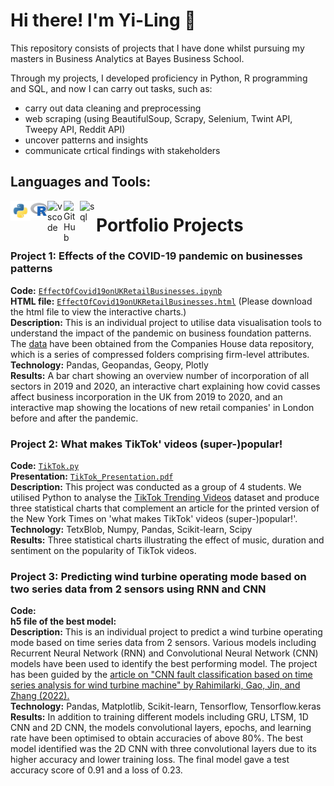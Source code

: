 # Hi there! I'm Yi-Ling 👋
This repository consists of projects that I have done whilst pursuing my masters in Business Analytics at Bayes Business School. 

Through my projects, I developed proficiency in Python, R programming and SQL, and now I can carry out tasks, such as:
- carry out data cleaning and preprocessing 
- web scraping (using BeautifulSoup, Scrapy, Selenium, Twint API, Tweepy API, Reddit API)
- uncover patterns and insights
- communicate crtical findings with stakeholders 


## Languages and Tools: 
<img align="left" alt="Python" width="32px" src="https://raw.githubusercontent.com/github/explore/80688e429a7d4ef2fca1e82350fe8e3517d3494d/topics/python/python.png" />
<img align="left" alt="R" width="27px" src="https://raw.githubusercontent.com/github/explore/80688e429a7d4ef2fca1e82350fe8e3517d3494d/topics/r/r.png" />
<img align="left" alt="vscode" width="26px" src="https://upload.wikimedia.org/wikipedia/commons/thumb/9/9a/Visual_Studio_Code_1.35_icon.svg/2048px-Visual_Studio_Code_1.35_icon.svg.png" />
<img align="left" alt="GitHub" width="26px" src="https://avatars.githubusercontent.com/u/9919?s=200&v=4" />
<img align="left" alt="sql" width="26px" src="https://www.postgresql.org/media/img/about/press/elephant.png" />


# Portfolio Projects
### Project 1: Effects of the COVID-19 pandemic on businesses patterns
**Code:**  [`EffectOfCovid19onUKRetailBusinesses.ipynb`](https://github.com/ngyiling/Data-Science-Portfolio/blob/main/EffectOfCovid19onUKRetailBusinesses.ipynb) <br />
**HTML file:** [`EffectOfCovid19onUKRetailBusinesses.html`](https://github.com/ngyiling/Data-Science-Portfolio/blob/main/EffectOfCovid19onUKRetailBusinesses.html) (Please download the html file to view the interactive charts.) <br />
**Description:** This is an individual project to utilise data visualisation tools to understand the impact of the pandemic on business foundation patterns. The [data](http://download.companieshouse.gov.uk/en_output.html) have been obtained from the Companies House data repository, which is a series of compressed folders comprising firm-level attributes.  <br />
**Technology:** Pandas, Geopandas, Geopy, Plotly <br />
**Results:** A bar chart showing an overview number of incorporation of all sectors in 2019 and 2020, an interactive chart explaining how covid casses affect business incorporation in the UK from 2019 to 2020, and an interactive map showing the locations of new retail companies' in London before and after the pandemic. <br />

### Project 2: What makes TikTok' videos (super-)popular!
**Code:** [`TikTok.py`](https://github.com/ngyiling/Data-Science-Portfolio/blob/main/TikTok.py) <br />
**Presentation:** [`TikTok_Presentation.pdf`](https://github.com/ngyiling/Data-Science-Portfolio/blob/main/TikTok_Presentation.pdf) <br />
**Description:** This project was conducted as a group of 4 students. We utilised Python to analyse the [TikTok Trending Videos](https://user-images.githubusercontent.com/72058781/172881986-adfa0eab-28e0-447e-97e3-eed1fb4a5448.png) dataset and produce three statistical charts that complement an article for the printed version of the New York Times on 'what makes TikTok' videos (super-)popular!'. <br />
**Technology:** TetxBlob, Numpy, Pandas, Scikit-learn, Scipy <br />
**Results:** Three statistical charts illustrating the effect of music, duration and sentiment on the popularity of TikTok videos.<br />

 ### Project 3: Predicting wind turbine operating mode based on two series data from 2 sensors using RNN and CNN
 **Code:** <br />
 **h5 file of the best model:** <br />
 **Description:** This is an individual project to predict a wind turbine operating mode based on time series data from 2 sensors. Various models including Recurrent Neural Network (RNN) and Convolutional Neural Network (CNN) models have been used to identify the best performing model. The project has been guided by the [article on "CNN fault classification based on time series analysis for wind turbine machine" by Rahimilarki, Gao, Jin, and Zhang (2022).](https://www.sciencedirect.com/science/article/abs/pii/S0960148121017778) <br />
 **Technology:** Pandas, Matplotlib, Scikit-learn, Tensorflow, Tensorflow.keras <br />
 **Results:** In addition to training different models including GRU, LTSM, 1D CNN and 2D CNN, the models convolutional layers, epochs, and learning rate have been optimised to obtain accuracies of above 80%. The best model identified was the 2D CNN with three convolutional layers due to its higher accuracy and lower training loss. The final model gave a test accuracy score of 0.91 and a loss of 0.23. 
